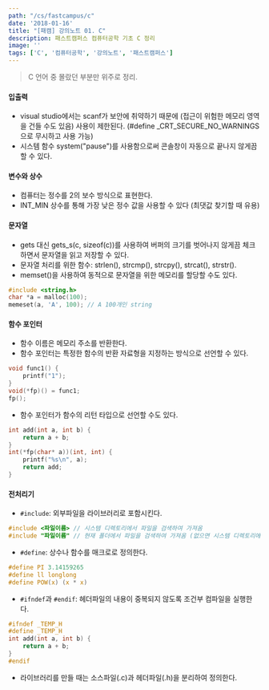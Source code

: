 ```yaml
---
path: "/cs/fastcampus/c"
date: '2018-01-16'
title: "[패캠] 강의노트 01. C"
description: 패스트캠퍼스 컴퓨터공학 기초 C 정리
image: ''
tags: ['C', '컴퓨터공학', '강의노트', '패스트캠퍼스']
---
```

> C 언어 중 몰랐던 부분만 위주로 정리.

#### 입출력
- visual studio에서는 scanf가 보안에 취약하기 때문에 (접근이 위험한 메모리 영역을 건들 수도 있음) 사용이 제한된다. (#define _CRT_SECURE_NO_WARNINGS으로 무시하고 사용 가능)
- 시스템 함수 system("pause")를 사용함으로써 콘솔창이 자동으로 끝나지 않게끔 할 수 있다.

#### 변수와 상수
- 컴퓨터는 정수를 2의 보수 방식으로 표현한다.
- INT_MIN 상수를 통해 가장 낮은 정수 값을 사용할 수 있다 (최댓값 찾기할 때 유용)

#### 문자열
- gets 대신 gets_s(c, sizeof(c))를 사용하여 버퍼의 크기를 벗어나지 않게끔 체크하면서 문자열을 읽고 저장할 수 있다.
- 문자열 처리를 위한 함수: strlen(), strcmp(), strcpy(), strcat(), strstr().
- memset()을 사용하여 동적으로 문자열을 위한 메모리를 할당할 수도 있다.
```c
#include <string.h>
char *a = malloc(100);
memeset(a, 'A', 100); // A 100개인 string
```

#### 함수 포인터
- 함수 이름은 메모리 주소를 반환한다.
- 함수 포인터는 특정한 함수의 반환 자료형을 지정하는 방식으로 선언할 수 있다.
```c
void func1() { 
    printf("1");
}
void(*fp)() = func1;
fp();
```
- 함수 포인터가 함수의 리턴 타입으로 선언할 수도 있다.
```c
int add(int a, int b) {
    return a + b;
}
int(*fp(char* a))(int, int) {
    printf("%s\n", a);
    return add;
}
```
#### 전처리기
- `#include`: 외부파일을 라이브러리로 포함시킨다.
```c
#include <파일이름> // 시스템 디렉토리에서 파일을 검색하여 가져옴
#include "파일이름" // 현재 폴더에서 파일을 검색하여 가져옴 (없으면 시스템 디렉토리에서 검색)
```
- `#define`: 상수나 함수를 매크로로 정의한다.
```c
#define PI 3.14159265
#define ll longlong
#define POW(x) (x * x)
```
- `#ifndef`과 `#endif`: 헤더파일의 내용이 중복되지 않도록 조건부 컴파일을 실행한다.
```c
#ifndef _TEMP_H
#define _TEMP_H
int add(int a, int b) {
    return a + b;
}
#endif
```
- 라이브러리를 만들 때는 소스파일(.c)과 헤더파일(.h)을 분리하여 정의한다.